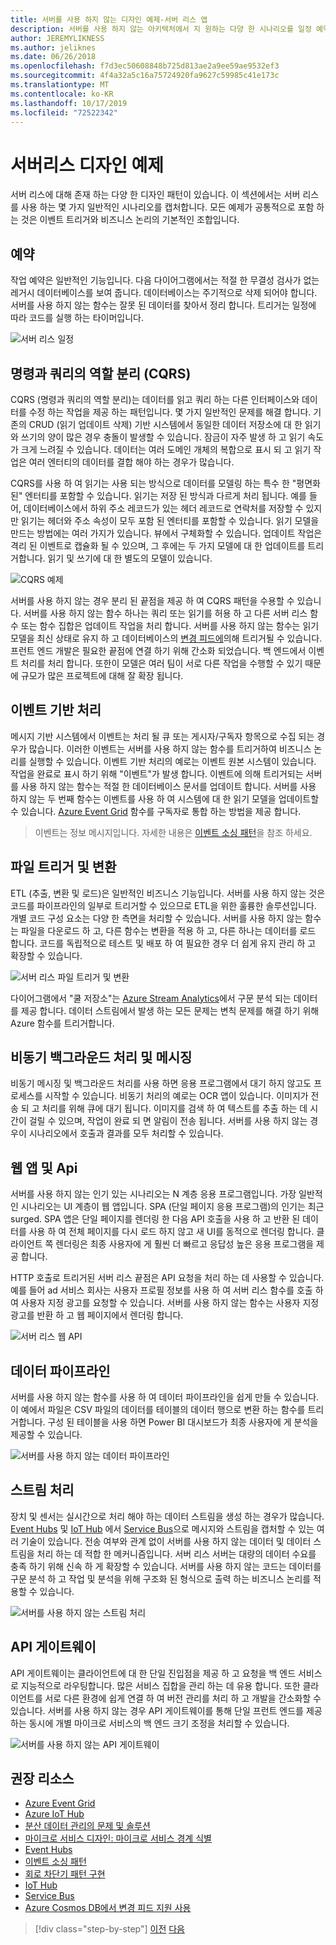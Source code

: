 ```yaml
---
title: 서버를 사용 하지 않는 디자인 예제-서버 리스 앱
description: 서버를 사용 하지 않는 아키텍처에서 지 원하는 다양 한 시나리오를 일정 예약 및 이벤트 기반 처리에서 파일 트리거 및 스트림 프로세스로 이해 합니다.
author: JEREMYLIKNESS
ms.author: jeliknes
ms.date: 06/26/2018
ms.openlocfilehash: f7d3ec50608848b725d813ae2a9ee59ae9532ef3
ms.sourcegitcommit: 4f4a32a5c16a75724920fa9627c59985c41e173c
ms.translationtype: MT
ms.contentlocale: ko-KR
ms.lasthandoff: 10/17/2019
ms.locfileid: "72522342"
---
```

# <a name="serverless-design-examples"></a>서버리스 디자인 예제

서버 리스에 대해 존재 하는 다양 한 디자인 패턴이 있습니다. 이 섹션에서는 서버 리스를 사용 하는 몇 가지 일반적인 시나리오를 캡처합니다. 모든 예제가 공통적으로 포함 하는 것은 이벤트 트리거와 비즈니스 논리의 기본적인 조합입니다.

## <a name="scheduling"></a>예약

작업 예약은 일반적인 기능입니다. 다음 다이어그램에서는 적절 한 무결성 검사가 없는 레거시 데이터베이스를 보여 줍니다. 데이터베이스는 주기적으로 삭제 되어야 합니다. 서버를 사용 하지 않는 함수는 잘못 된 데이터를 찾아서 정리 합니다. 트리거는 일정에 따라 코드를 실행 하는 타이머입니다.

![서버 리스 일정](./media/serverless-scheduling.png)

## <a name="command-and-query-responsibility-segregation-cqrs"></a>명령과 쿼리의 역할 분리 (CQRS)

CQRS (명령과 쿼리의 역할 분리)는 데이터를 읽고 쿼리 하는 다른 인터페이스와 데이터를 수정 하는 작업을 제공 하는 패턴입니다. 몇 가지 일반적인 문제를 해결 합니다. 기존의 CRUD (읽기 업데이트 삭제) 기반 시스템에서 동일한 데이터 저장소에 대 한 읽기와 쓰기의 양이 많은 경우 충돌이 발생할 수 있습니다. 잠금이 자주 발생 하 고 읽기 속도가 크게 느려질 수 있습니다. 데이터는 여러 도메인 개체의 복합으로 표시 되 고 읽기 작업은 여러 엔터티의 데이터를 결합 해야 하는 경우가 많습니다.

CQRS를 사용 하 여 읽기는 사용 되는 방식으로 데이터를 모델링 하는 특수 한 "평면화 된" 엔터티를 포함할 수 있습니다. 읽기는 저장 된 방식과 다르게 처리 됩니다. 예를 들어, 데이터베이스에서 하위 주소 레코드가 있는 헤더 레코드로 연락처를 저장할 수 있지만 읽기는 헤더와 주소 속성이 모두 포함 된 엔터티를 포함할 수 있습니다. 읽기 모델을 만드는 방법에는 여러 가지가 있습니다. 뷰에서 구체화할 수 있습니다. 업데이트 작업은 격리 된 이벤트로 캡슐화 될 수 있으며, 그 후에는 두 가지 모델에 대 한 업데이트를 트리거합니다. 읽기 및 쓰기에 대 한 별도의 모델이 있습니다.

![CQRS 예제](./media/cqrs-example.png)

서버를 사용 하지 않는 경우 분리 된 끝점을 제공 하 여 CQRS 패턴을 수용할 수 있습니다. 서버를 사용 하지 않는 함수 하나는 쿼리 또는 읽기를 허용 하 고 다른 서버 리스 함수 또는 함수 집합은 업데이트 작업을 처리 합니다. 서버를 사용 하지 않는 함수는 읽기 모델을 최신 상태로 유지 하 고 데이터베이스의 [변경 피드에](https://docs.microsoft.com/azure/cosmos-db/change-feed)의해 트리거될 수 있습니다. 프런트 엔드 개발은 필요한 끝점에 연결 하기 위해 간소화 되었습니다. 백 엔드에서 이벤트 처리를 처리 합니다. 또한이 모델은 여러 팀이 서로 다른 작업을 수행할 수 있기 때문에 규모가 많은 프로젝트에 대해 잘 확장 됩니다.

## <a name="event-based-processing"></a>이벤트 기반 처리

메시지 기반 시스템에서 이벤트는 처리 될 큐 또는 게시자/구독자 항목으로 수집 되는 경우가 많습니다. 이러한 이벤트는 서버를 사용 하지 않는 함수를 트리거하여 비즈니스 논리를 실행할 수 있습니다. 이벤트 기반 처리의 예로는 이벤트 원본 시스템이 있습니다. 작업을 완료로 표시 하기 위해 "이벤트"가 발생 합니다. 이벤트에 의해 트리거되는 서버를 사용 하지 않는 함수는 적절 한 데이터베이스 문서를 업데이트 합니다. 서버를 사용 하지 않는 두 번째 함수는 이벤트를 사용 하 여 시스템에 대 한 읽기 모델을 업데이트할 수 있습니다. [Azure Event Grid](https://docs.microsoft.com/azure/event-grid/overview) 함수를 구독자로 통합 하는 방법을 제공 합니다.

> 이벤트는 정보 메시지입니다. 자세한 내용은 [이벤트 소싱 패턴](https://docs.microsoft.com/azure/architecture/patterns/event-sourcing)을 참조 하세요.

## <a name="file-triggers-and-transformations"></a>파일 트리거 및 변환

ETL (추출, 변환 및 로드)은 일반적인 비즈니스 기능입니다. 서버를 사용 하지 않는 것은 코드를 파이프라인의 일부로 트리거할 수 있으므로 ETL을 위한 훌륭한 솔루션입니다. 개별 코드 구성 요소는 다양 한 측면을 처리할 수 있습니다. 서버를 사용 하지 않는 함수는 파일을 다운로드 하 고, 다른 함수는 변환을 적용 하 고, 다른 하나는 데이터를 로드 합니다. 코드를 독립적으로 테스트 및 배포 하 여 필요한 경우 더 쉽게 유지 관리 하 고 확장할 수 있습니다.

![서버 리스 파일 트리거 및 변환](./media/serverless-file-triggers.png)

다이어그램에서 "쿨 저장소"는 [Azure Stream Analytics](https://docs.microsoft.com/azure/stream-analytics)에서 구문 분석 되는 데이터를 제공 합니다. 데이터 스트림에서 발생 하는 모든 문제는 변칙 문제를 해결 하기 위해 Azure 함수를 트리거합니다.

## <a name="asynchronous-background-processing-and-messaging"></a>비동기 백그라운드 처리 및 메시징

비동기 메시징 및 백그라운드 처리를 사용 하면 응용 프로그램에서 대기 하지 않고도 프로세스를 시작할 수 있습니다. 비동기 처리의 예로는 OCR 앱이 있습니다. 이미지가 전송 되 고 처리를 위해 큐에 대기 됩니다. 이미지를 검색 하 여 텍스트를 추출 하는 데 시간이 걸릴 수 있으며, 작업이 완료 되 면 알림이 전송 됩니다. 서버를 사용 하지 않는 경우이 시나리오에서 호출과 결과를 모두 처리할 수 있습니다.

## <a name="web-apps-and-apis"></a>웹 앱 및 Api

서버를 사용 하지 않는 인기 있는 시나리오는 N 계층 응용 프로그램입니다. 가장 일반적인 시나리오는 UI 계층이 웹 앱입니다. SPA (단일 페이지 응용 프로그램)의 인기는 최근 surged. SPA 앱은 단일 페이지를 렌더링 한 다음 API 호출을 사용 하 고 반환 된 데이터를 사용 하 여 전체 페이지를 다시 로드 하지 않고 새 UI를 동적으로 렌더링 합니다. 클라이언트 쪽 렌더링은 최종 사용자에 게 훨씬 더 빠르고 응답성 높은 응용 프로그램을 제공 합니다.

HTTP 호출로 트리거된 서버 리스 끝점은 API 요청을 처리 하는 데 사용할 수 있습니다. 예를 들어 ad 서비스 회사는 사용자 프로필 정보를 사용 하 여 서버 리스 함수를 호출 하 여 사용자 지정 광고를 요청할 수 있습니다. 서버를 사용 하지 않는 함수는 사용자 지정 광고를 반환 하 고 웹 페이지에서 렌더링 합니다.

![서버 리스 웹 API](./media/serverless-web-api.png)

## <a name="data-pipeline"></a>데이터 파이프라인

서버를 사용 하지 않는 함수를 사용 하 여 데이터 파이프라인을 쉽게 만들 수 있습니다. 이 예에서 파일은 CSV 파일의 데이터를 테이블의 데이터 행으로 변환 하는 함수를 트리거합니다. 구성 된 테이블을 사용 하면 Power BI 대시보드가 최종 사용자에 게 분석을 제공할 수 있습니다.

![서버를 사용 하지 않는 데이터 파이프라인](./media/serverless-data-pipeline.png)

## <a name="stream-processing"></a>스트림 처리

장치 및 센서는 실시간으로 처리 해야 하는 데이터 스트림을 생성 하는 경우가 많습니다. [Event Hubs](https://docs.microsoft.com/azure/event-hubs/event-hubs-what-is-event-hubs) 및 [IoT Hub](https://docs.microsoft.com/azure/iot-hub) 에서 [Service Bus](https://docs.microsoft.com/azure/service-bus)으로 메시지와 스트림을 캡처할 수 있는 여러 기술이 있습니다. 전송 여부와 관계 없이 서버를 사용 하지 않는 데이터 및 데이터 스트림을 처리 하는 데 적합 한 메커니즘입니다. 서버 리스 서버는 대량의 데이터 수요를 충족 하기 위해 신속 하 게 확장할 수 있습니다. 서버를 사용 하지 않는 코드는 데이터를 구문 분석 하 고 작업 및 분석을 위해 구조화 된 형식으로 출력 하는 비즈니스 논리를 적용할 수 있습니다.

![서버를 사용 하지 않는 스트림 처리](./media/serverless-stream-processing.png)

## <a name="api-gateway"></a>API 게이트웨이

API 게이트웨이는 클라이언트에 대 한 단일 진입점을 제공 하 고 요청을 백 엔드 서비스로 지능적으로 라우팅합니다. 많은 서비스 집합을 관리 하는 데 유용 합니다. 또한 클라이언트를 서로 다른 환경에 쉽게 연결 하 여 버전 관리를 처리 하 고 개발을 간소화할 수 있습니다. 서버를 사용 하지 않는 경우 API 게이트웨이를 통해 단일 프런트 엔드를 제공 하는 동시에 개별 마이크로 서비스의 백 엔드 크기 조정을 처리할 수 있습니다.

![서버를 사용 하지 않는 API 게이트웨이](./media/serverless-api-gateway.png)

## <a name="recommended-resources"></a>권장 리소스

- [Azure Event Grid](https://docs.microsoft.com/azure/event-grid/overview)
- [Azure IoT Hub](https://docs.microsoft.com/azure/iot-hub)
- [분산 데이터 관리의 문제 및 솔루션](../microservices/architect-microservice-container-applications/distributed-data-management.md)
- [마이크로 서비스 디자인: 마이크로 서비스 경계 식별](https://docs.microsoft.com/azure/architecture/microservices/microservice-boundaries)
- [Event Hubs](https://docs.microsoft.com/azure/event-hubs/event-hubs-what-is-event-hubs)
- [이벤트 소싱 패턴](https://docs.microsoft.com/azure/architecture/patterns/event-sourcing)
- [회로 차단기 패턴 구현](../microservices/implement-resilient-applications/implement-circuit-breaker-pattern.md)
- [IoT Hub](https://docs.microsoft.com/azure/iot-hub)
- [Service Bus](https://docs.microsoft.com/azure/service-bus)
- [Azure Cosmos DB에서 변경 피드 지원 사용](https://docs.microsoft.com/azure/cosmos-db/change-feed)

>[!div class="step-by-step"]
>[이전](serverless-architecture-considerations.md)
>[다음](azure-serverless-platform.md)
